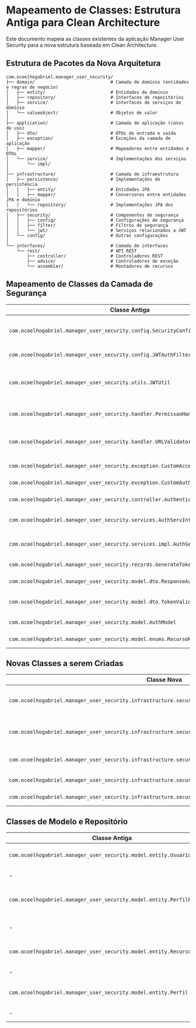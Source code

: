 # Mapeamento de Classes: Estrutura Antiga para Clean Architecture

Este documento mapeia as classes existentes da aplicação Manager User Security para a nova estrutura baseada em Clean Architecture.

## Estrutura de Pacotes da Nova Arquitetura

```
com.ocoelhogabriel.manager_user_security/
├── domain/                             # Camada de domínio (entidades e regras de negócio)
│   ├── entity/                         # Entidades de domínio 
│   ├── repository/                     # Interfaces de repositórios
│   ├── service/                        # Interfaces de serviços de domínio
│   └── valueobject/                    # Objetos de valor
│
├── application/                        # Camada de aplicação (casos de uso)
│   ├── dto/                            # DTOs de entrada e saída
│   ├── exception/                      # Exceções da camada de aplicação
│   ├── mapper/                         # Mapeadores entre entidades e DTOs
│   └── service/                        # Implementações dos serviços
│       └── impl/
│
├── infrastructure/                     # Camada de infraestrutura
│   ├── persistence/                    # Implementações de persistência
│   │   ├── entity/                     # Entidades JPA
│   │   ├── mapper/                     # Conversores entre entidades JPA e domínio
│   │   └── repository/                 # Implementações JPA dos repositórios
│   ├── security/                       # Componentes de segurança
│   │   ├── config/                     # Configurações de segurança
│   │   ├── filter/                     # Filtros de segurança
│   │   └── jwt/                        # Serviços relacionados a JWT
│   └── config/                         # Outras configurações
│
└── interfaces/                         # Camada de interfaces
    └── rest/                           # API REST
        ├── controller/                 # Controladores REST
        ├── advice/                     # Controladores de exceção
        └── assembler/                  # Montadores de recursos
```

## Mapeamento de Classes da Camada de Segurança

| Classe Antiga | Classe Nova | Responsabilidade |
|---------------|-------------|------------------|
| `com.ocoelhogabriel.manager_user_security.config.SecurityConfig` | `com.ocoelhogabriel.manager_user_security.infrastructure.security.config.WebSecurityConfig` | Configuração geral de segurança, filtros e políticas |
| `com.ocoelhogabriel.manager_user_security.config.JWTAuthFilter` | `com.ocoelhogabriel.manager_user_security.infrastructure.security.filter.JwtAuthenticationFilter` | Filtro para autenticação JWT |
| `com.ocoelhogabriel.manager_user_security.utils.JWTUtil` | `com.ocoelhogabriel.manager_user_security.infrastructure.security.jwt.JwtService` | Serviço para geração, validação e decodificação de tokens JWT |
| `com.ocoelhogabriel.manager_user_security.handler.PermissaoHandler` | `com.ocoelhogabriel.manager_user_security.infrastructure.security.authorization.PermissionEvaluator` | Avaliação de permissões de usuário |
| `com.ocoelhogabriel.manager_user_security.handler.URLValidator` | `com.ocoelhogabriel.manager_user_security.infrastructure.security.authorization.UrlPathMatcher` | Validação e classificação de URLs para autorização |
| `com.ocoelhogabriel.manager_user_security.exception.CustomAccessDeniedHandler` | `com.ocoelhogabriel.manager_user_security.infrastructure.security.handler.CustomAccessDeniedHandler` | Tratador de acesso negado |
| `com.ocoelhogabriel.manager_user_security.exception.CustomAuthenticationEntryPoint` | `com.ocoelhogabriel.manager_user_security.infrastructure.security.handler.CustomAuthenticationEntryPoint` | Ponto de entrada para autenticação |
| `com.ocoelhogabriel.manager_user_security.controller.AuthenticationController` | `com.ocoelhogabriel.manager_user_security.interfaces.rest.controller.AuthenticationController` | Controller de autenticação |
| `com.ocoelhogabriel.manager_user_security.services.AuthServInterface` | `com.ocoelhogabriel.manager_user_security.domain.service.AuthenticationService` | Interface de serviço de autenticação |
| `com.ocoelhogabriel.manager_user_security.services.impl.AuthServiceImpl` | `com.ocoelhogabriel.manager_user_security.application.service.impl.AuthenticationServiceImpl` | Implementação do serviço de autenticação |
| `com.ocoelhogabriel.manager_user_security.records.GenerateTokenRecords` | `com.ocoelhogabriel.manager_user_security.domain.valueobject.TokenDetails` | Detalhes do token gerado |
| `com.ocoelhogabriel.manager_user_security.model.dto.ResponseAuthDTO` | `com.ocoelhogabriel.manager_user_security.application.dto.response.AuthenticationResponse` | DTO de resposta de autenticação |
| `com.ocoelhogabriel.manager_user_security.model.dto.TokenValidationResponseDTO` | `com.ocoelhogabriel.manager_user_security.application.dto.response.TokenValidationResponse` | DTO de resposta de validação de token |
| `com.ocoelhogabriel.manager_user_security.model.AuthModel` | `com.ocoelhogabriel.manager_user_security.application.dto.request.AuthenticationRequest` | Modelo de autenticação |
| `com.ocoelhogabriel.manager_user_security.model.enums.RecursoMapEnum` | `com.ocoelhogabriel.manager_user_security.domain.valueobject.Resource` | Enum de recursos protegidos |

## Novas Classes a serem Criadas

| Classe Nova | Responsabilidade |
|-------------|------------------|
| `com.ocoelhogabriel.manager_user_security.infrastructure.security.config.MethodSecurityConfig` | Configuração para segurança em nível de método |
| `com.ocoelhogabriel.manager_user_security.infrastructure.security.annotation.HasPermission` | Anotação personalizada para verificação de permissão |
| `com.ocoelhogabriel.manager_user_security.infrastructure.security.authorization.CustomPermissionEvaluator` | Avaliador de permissões personalizado |
| `com.ocoelhogabriel.manager_user_security.infrastructure.security.jwt.JwtAuthenticationProvider` | Provedor de autenticação JWT |
| `com.ocoelhogabriel.manager_user_security.infrastructure.security.jwt.JwtAuthenticationToken` | Token de autenticação JWT |

## Classes de Modelo e Repositório

| Classe Antiga | Classe Nova | Responsabilidade |
|---------------|-------------|------------------|
| `com.ocoelhogabriel.manager_user_security.model.entity.Usuario` | `com.ocoelhogabriel.manager_user_security.domain.entity.User` | Entidade de domínio para usuário |
| - | `com.ocoelhogabriel.manager_user_security.infrastructure.persistence.entity.UserEntity` | Entidade JPA para usuário |
| `com.ocoelhogabriel.manager_user_security.model.entity.PerfilPermissao` | `com.ocoelhogabriel.manager_user_security.domain.entity.RolePermission` | Entidade de domínio para permissão de perfil |
| - | `com.ocoelhogabriel.manager_user_security.infrastructure.persistence.entity.RolePermissionEntity` | Entidade JPA para permissão de perfil |
| `com.ocoelhogabriel.manager_user_security.model.entity.Recurso` | `com.ocoelhogabriel.manager_user_security.domain.entity.Resource` | Entidade de domínio para recurso |
| - | `com.ocoelhogabriel.manager_user_security.infrastructure.persistence.entity.ResourceEntity` | Entidade JPA para recurso |
| `com.ocoelhogabriel.manager_user_security.model.entity.Perfil` | `com.ocoelhogabriel.manager_user_security.domain.entity.Role` | Entidade de domínio para perfil |
| - | `com.ocoelhogabriel.manager_user_security.infrastructure.persistence.entity.RoleEntity` | Entidade JPA para perfil |